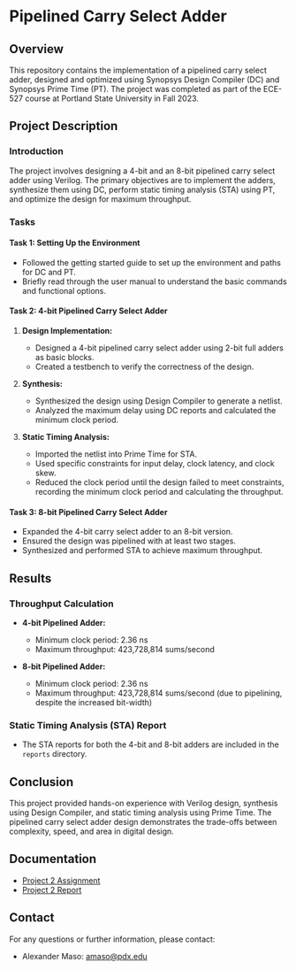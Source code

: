 # Pipelined Carry Select Adder

## Overview

This repository contains the implementation of a pipelined carry select adder, designed and optimized using Synopsys Design Compiler (DC) and Synopsys Prime Time (PT). The project was completed as part of the ECE-527 course at Portland State University in Fall 2023.

## Project Description

### Introduction

The project involves designing a 4-bit and an 8-bit pipelined carry select adder using Verilog. The primary objectives are to implement the adders, synthesize them using DC, perform static timing analysis (STA) using PT, and optimize the design for maximum throughput.

### Tasks

#### Task 1: Setting Up the Environment
- Followed the getting started guide to set up the environment and paths for DC and PT.
- Briefly read through the user manual to understand the basic commands and functional options.

#### Task 2: 4-bit Pipelined Carry Select Adder
1. **Design Implementation:**
   - Designed a 4-bit pipelined carry select adder using 2-bit full adders as basic blocks.
   - Created a testbench to verify the correctness of the design.

2. **Synthesis:**
   - Synthesized the design using Design Compiler to generate a netlist.
   - Analyzed the maximum delay using DC reports and calculated the minimum clock period.

3. **Static Timing Analysis:**
   - Imported the netlist into Prime Time for STA.
   - Used specific constraints for input delay, clock latency, and clock skew.
   - Reduced the clock period until the design failed to meet constraints, recording the minimum clock period and calculating the throughput.

#### Task 3: 8-bit Pipelined Carry Select Adder
- Expanded the 4-bit carry select adder to an 8-bit version.
- Ensured the design was pipelined with at least two stages.
- Synthesized and performed STA to achieve maximum throughput.

## Results

### Throughput Calculation
- **4-bit Pipelined Adder:**
  - Minimum clock period: 2.36 ns
  - Maximum throughput: 423,728,814 sums/second

- **8-bit Pipelined Adder:**
  - Minimum clock period: 2.36 ns
  - Maximum throughput: 423,728,814 sums/second (due to pipelining, despite the increased bit-width)

### Static Timing Analysis (STA) Report
- The STA reports for both the 4-bit and 8-bit adders are included in the `reports` directory.

## Conclusion

This project provided hands-on experience with Verilog design, synthesis using Design Compiler, and static timing analysis using Prime Time. The pipelined carry select adder design demonstrates the trade-offs between complexity, speed, and area in digital design.

## Documentation

- [Project 2 Assignment](./docs/Project_2_Assignment.pdf)
- [Project 2 Report](./docs/Project_2_Report.pdf)

## Contact

For any questions or further information, please contact:
- Alexander Maso: amaso@pdx.edu
